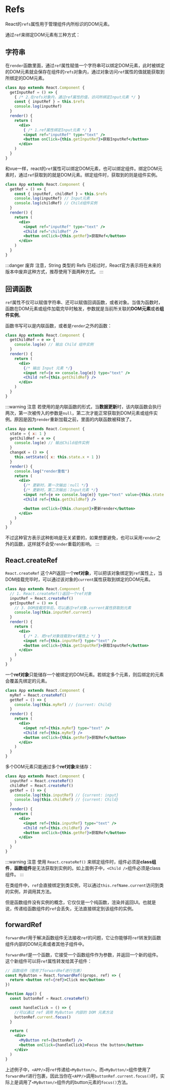 # Refs

React的`refs`属性用于管理组件内所标识的DOM元素。

通过`ref`来绑定DOM元素有三种方式：

## 字符串

在`render`函数里面，通过`ref`属性赋值一个字符串可以绑定DOM元素，此时被绑定的DOM元素就会保存在组件的`refs`对象内，通过对象访问`ref`属性的值就能获取到所绑定的DOM元素。

```jsx
class App extends React.Component {
  getInputRef = () => {
    { /* 2.在refs对象内，通过ref属性的值，访问所绑定Input元素 */ }
    const { inputRef } = this.$refs
    console.log(inputRef)
  }
  render() {
    return (
      <div>
        { /* 1.ref属性绑定Input元素 */ }
        <input ref="inputRef" type="text" />
        <button onClick={this.getInputRef}>获取InputRef</button>
      </div>
    )
  }
}
```

和vue一样，react的`ref`属性可以绑定DOM元素，也可以绑定组件。绑定DOM元素时，通过`ref`获取到的就是DOM元素。绑定组件时，获取到的则是组件实例。

```jsx
class App extends React.Component {
  getRef = () => {
    const { inputRef, childRef } = this.$refs
    console.log(inputRef) // Input元素
    console.log(childRef) // Child组件实例
  }
  render() {
    return (
      <div>
        <input ref="inputRef" type="text" />
        <Child ref="childRef" />
        <button onClick={this.getRef}>获取Ref</button>
      </div>
    )
  }
}
```

:::danger 废弃
注意，String 类型的 Refs 已经过时，React官方表示将在未来的版本中废弃这种方式，推荐使用下面两种方式。
:::

## 回调函数

`ref`属性不仅可以赋值字符串、还可以赋值回调函数，或者对象。当值为函数时，函数在DOM元素或组件加载完毕时触发，参数就是当前所关联的**DOM元素**或者**组件实例**。

函数书写可以是内联函数，或者是`render`之外的函数：

```jsx
class App extends React.Component {
  getChildRef = e => {
    console.log(e) // 输出 Child 组件实例
  }
  render() {
    return (
      <div>
        {/* 输出 Input 元素 */}
        <input ref={e => console.log(e)} type="text" />
        <Child ref={this.getChildRef} />
      </div>
    )
  }
}
```

:::warning 注意
若使用的是内联函数的形式，当**数据更新**时，该内联函数会执行两次，第一次被传入的参数是`null`，第二次才能正常获取到DOM元素或组件实例。原因是因为`render`重新加载之前，里面的内联函数被释放了。

```jsx
class App extends React.Component {
  state = { x: 1 }
  getChildRef = e => {
    console.log(e) // 输出Child组件实例
  }
  changeX = () => {
    this.setState({ x: this.state.x + 1 })
  }
  render() {
    console.log("render重载")
    return (
      <div>
        {/* 更新时，第一次输出：null */}
        {/* 更新时，第二次输出：Input元素 */}
        <input ref={e => console.log(e)} type="text" value={this.state.x} readOnly />
        <Child ref={this.getChildRef} />

        <button onClick={this.changeX}>更新render</button>
      </div>
    )
  }
}
```

不过这种官方表示这种影响是无关紧要的，如果想要避免，也可以采用`render`之外的函数，这样就不会受`render`重载的影响。
:::


## React.createRef

`React.createRef` 这个API返回一个**ref对象**，可以把该对象绑定到`ref`属性上，当DOM挂载完毕时，可以通过该对象的`current`属性获取到绑定的DOM元素。

```jsx
class App extends React.Component {
  // 1. React.createRef()返回一个ref对象
  inputRef = React.createRef()
  getInputRef = () => {
    // 3. DOM挂载完毕后，可以通过ref对象.current属性获取到元素
    console.log(this.inputRef.current)
  }
  render() {
    return (
      <div>
        { /* 2. 把ref对象挂载到ref属性上 */ }
        <input ref={this.inputRef} type="text" />
        <button onClick={this.getInputRef}>获取InputRef</button>
      </div>
    )
  }
}
```

一个**ref对象**只能储存一个被绑定的DOM元素。若绑定多个元素，则后绑定的元素会覆盖先绑定的元素。

```jsx
class App extends React.Component {
  myRef = React.createRef()
  getRef = () => {
    console.log(this.myRef) // {current: Child}
  }
  render() {
    return (
      <div>
        <input ref={this.myRef} type="text" />
        <Child ref={this.myRef} />
        <button onClick={this.getRef}>获取Ref</button>
      </div>
    )
  }
}
```

多个DOM元素只能通过多个**ref对象**来储存：

```jsx
class App extends React.Component {
  inputRef = React.createRef()
  childRef = React.createRef()
  getRef = () => {
    console.log(this.inputRef) // {current: input}
    console.log(this.childRef) // {current: Child}
  }
  render() {
    return (
      <div>
        <input ref={this.inputRef} type="text" />
        <Child ref={this.childRef} />
        <button onClick={this.getRef}>获取Ref</button>
      </div>
    )
  }
}
```

:::warning 注意
使用 `React.createRef()` 来绑定组件时，组件必须是**class组件**，**函数组件**是无法获取到实例的。如上面例子中，`<Child />`组件必须是class组件。
:::

在类组件中，`ref`会直接绑定到类实例，可以通过`this.refName.current`访问到类的实例，并调用其方法。

但是函数组件没有实例的概念，它仅仅是一个纯函数，渲染并返回UI。也就是说，传递给函数组件的`ref`会丢失，无法直接绑定到该组件的实例。

## forwardRef

`forwardRef`用于解决函数组件无法接收`ref`的问题，它让你能够将`ref`转发到函数组件内部的DOM元素或者其他子组件中。

`forwardRef`是一个函数，它接受一个函数组件作为参数，并返回一个新的组件。这个新组件可以将`ref`属性转发给其子组件：

```jsx
// 函数组件（使用了forwardRef进行包裹）
const MyButton = React.forwardRef((props, ref) => {
  return <button ref={ref}>Click me</button>
})

function App() {
  const buttonRef = React.createRef()

  const handleClick = () => {
    //可以通过 ref 调用 MyButton 内部的 DOM 元素方法
    buttonRef.current.focus()
  }

  return (
    <div>
      <MyButton ref={buttonRef} />
      <button onClick={handleClick}>Focus the button</button>
    </div>
  )
}
```
上述例子中，`<APP/>`将`ref`传递给`<MyButton/>`，而`<MyButton/>`组件使用了`forwardRef`进行包裹，因此当你在`<APP/>`调用`buttonRef.current.focus()`时，实际上是调用了`<MyButton/>`组件内的button元素的`focus()`方法。

<Vssue />